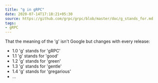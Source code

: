 ```yaml
---
title: "g in gRPC"
date: 2020-07-14T17:18:21+05:30
source: https://github.com/grpc/grpc/blob/master/doc/g_stands_for.md
tags:
- gRPC
---
```


That the meaning of the 'g' isn't Google but changes with every release:
- 1.0 'g' stands for 'gRPC'
- 1.1 'g' stands for 'good'
- 1.2 'g' stands for 'green'
- 1.3 'g' stands for 'gentle'
- 1.4 'g' stands for 'gregarious'
- ...